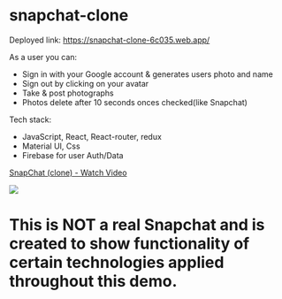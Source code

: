 # snapchat-clone

Deployed link:
https://snapchat-clone-6c035.web.app/

As a user you can:

- Sign in with your Google account & generates users photo and name
- Sign out by clicking on your avatar
- Take & post photographs
- Photos delete after 10 seconds onces checked(like Snapchat)

Tech stack:

- JavaScript, React, React-router, redux
- Material UI, Css
- Firebase for user Auth/Data

<a href="https://www.loom.com/share/408078a3ad0c455db67cd5c8d3d2ac71"> <p>SnapChat (clone) - Watch Video</p> <img style="max-width:300px;" src="https://cdn.loom.com/sessions/thumbnails/408078a3ad0c455db67cd5c8d3d2ac71-with-play.gif"> </a>

# This is NOT a real Snapchat and is created to show functionality of certain technologies applied throughout this demo.
